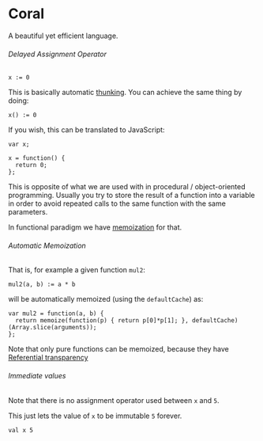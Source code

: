 # Coral

A beautiful yet efficient language.

###### Delayed Assignment Operator

```
x := 0
```

This is basically automatic [thunking](http://en.wikipedia.org/wiki/Thunk). You can achieve the same thing by doing:

```
x() := 0
```

If you wish, this can be translated to JavaScript:

```
var x;

x = function() {
  return 0;
};
```

This is opposite of what we are used with in procedural / object-oriented programming.
Usually you try to store the result of a function into a variable in order to avoid repeated calls to the same function with the same parameters. 

In functional paradigm we have [memoization](http://en.wikipedia.org/wiki/Memoization) for that.

###### Automatic Memoization

That is, for example a given function `mul2`:

```
mul2(a, b) := a * b
```
will be automatically memoized (using the `defaultCache`) as:

```
var mul2 = function(a, b) { 
  return memoize(function(p) { return p[0]*p[1]; }, defaultCache)(Array.slice(arguments));  
};
```

Note that only pure functions can be memoized, because they have [Referential transparency](http://en.wikipedia.org/wiki/Referential_transparency_%28computer_science%29) 

###### Immediate values

Note that there is no assignment operator used between `x` and `5`.

This just lets the value of `x` to be immutable `5` forever.

```
val x 5
```
